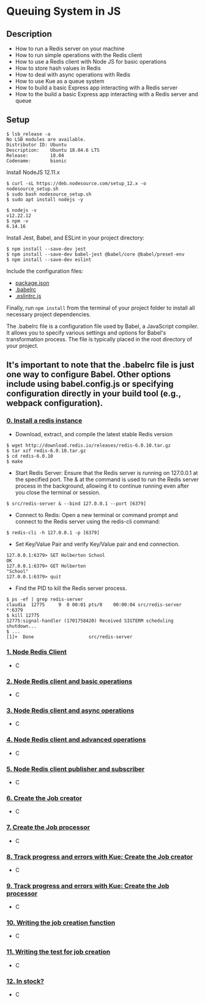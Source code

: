 # Queuing System in JS

## Description

* How to run a Redis server on your machine
* How to run simple operations with the Redis client
* How to use a Redis client with Node JS for basic operations
* How to store hash values in Redis
* How to deal with async operations with Redis
* How to use Kue as a queue system
* How to build a basic Express app interacting with a Redis server
* How to the build a basic Express app interacting with a Redis server and queue

## Setup
```
$ lsb_release -a
No LSB modules are available.
Distributor ID: Ubuntu
Description:    Ubuntu 18.04.6 LTS
Release:        18.04
Codename:       bionic
```

Install NodeJS 12.11.x
```
$ curl -sL https://deb.nodesource.com/setup_12.x -o nodesource_setup.sh
$ sudo bash nodesource_setup.sh
$ sudo apt install nodejs -y

$ nodejs -v
v12.22.12
$ npm -v
6.14.16
```

Install Jest, Babel, and ESLint in your project directory:
```
$ npm install --save-dev jest
$ npm install --save-dev babel-jest @babel/core @babel/preset-env
$ npm install --save-dev eslint
```

Include the configuration files:
* [package.json](./package.json)
* [.babelrc](./.babelrc)
* [.eslintrc.js](./.eslintrc.js)

Finally, run `npm install` from the terminal of your project folder to install all necessary project dependencies.

The .babelrc file is a configuration file used by Babel, a JavaScript compiler. It allows you to specify various settings and options for Babel's transformation process. The file is typically placed in the root directory of your project.

It's important to note that the .babelrc file is just one way to configure Babel. Other options include using babel.config.js or specifying configuration directly in your build tool (e.g., webpack configuration).
---

### [0. Install a redis instance](./dump.rdb)

* Download, extract, and compile the latest stable Redis version
```
$ wget http://download.redis.io/releases/redis-6.0.10.tar.gz
$ tar xzf redis-6.0.10.tar.gz
$ cd redis-6.0.10
$ make
```
* Start Redis Server: Ensure that the Redis server is running on 127.0.0.1 at the specified port. The & at the command is used to run the Redis server process in the background, allowing it to continue running even after you close the terminal or session.
```
$ src/redis-server & --bind 127.0.0.1 --port [6379]
```
* Connect to Redis: Open a new terminal or command prompt and connect to the Redis server using the redis-cli command:
```
$ redis-cli -h 127.0.0.1 -p [6379]
```
* Set Key/Value Pair and verify Key/Value pair and end connection.
```
127.0.0.1:6379> SET Holberton School
OK
127.0.0.1:6379> GET Holberton
"School"
127.0.0.1:6379> quit
```
* Find the PID to kill the Redis server process.
```
$ ps -ef | grep redis-server
claudia  12775     9  0 00:01 pts/0    00:00:04 src/redis-server *:6379
$ kill 12775
12775:signal-handler (1701758420) Received SIGTERM scheduling shutdown...
$ ...
[1]+  Done                    src/redis-server
```


### [1. Node Redis Client](./0-redis_client.js)

* C

### [2. Node Redis client and basic operations](./1-redis_op.js)

* C

### [3. Node Redis client and async operations](./2-redis_op_async.js)

* C

### [4. Node Redis client and advanced operations](./4-redis_advanced_op.js)

* C

### [5. Node Redis client publisher and subscriber](./5-publisher.js)

* C

### [6. Create the Job creator](./6-job_creator.js)

* C

### [7. Create the Job processor](./6-job_processor.js)

* C

### [8. Track progress and errors with Kue: Create the Job creator](./7-job_creator.js)

* C

### [9. Track progress and errors with Kue: Create the Job processor](./7-job_processor.js)

* C

### [10. Writing the job creation function](./8-job.js)

* C

### [11. Writing the test for job creation](./8-job.test.js)

* C

### [12. In stock?](./9-stock.js)

* C